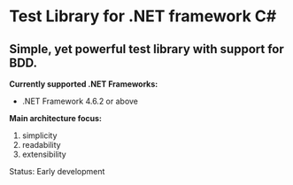 # Test Library for .NET framework C#
## Simple, yet powerful test library with support for BDD.

**Currently supported .NET Frameworks:**
* .NET Framework 4.6.2 or above

**Main architecture focus:**
1. simplicity
2. readability
3. extensibility

Status: Early development